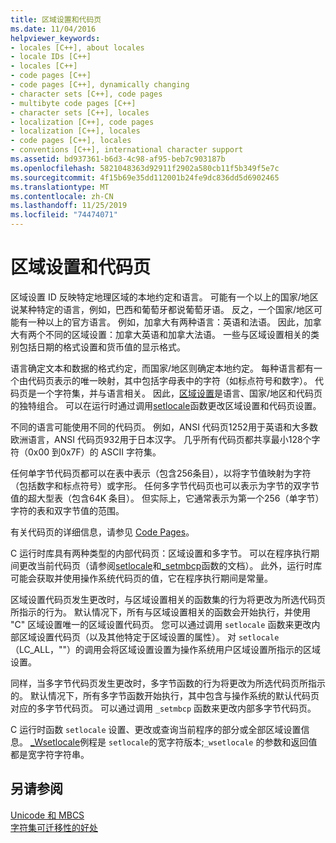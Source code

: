```yaml
---
title: 区域设置和代码页
ms.date: 11/04/2016
helpviewer_keywords:
- locales [C++], about locales
- locale IDs [C++]
- locales [C++]
- code pages [C++]
- code pages [C++], dynamically changing
- character sets [C++], code pages
- multibyte code pages [C++]
- character sets [C++], locales
- localization [C++], code pages
- localization [C++], locales
- code pages [C++], locales
- conventions [C++], international character support
ms.assetid: bd937361-b6d3-4c98-af95-beb7c903187b
ms.openlocfilehash: 5821048363d92911f2902a580cb11f5b349f5e7c
ms.sourcegitcommit: 4f15b69e35dd112001b24fe9dc836dd5d6902465
ms.translationtype: MT
ms.contentlocale: zh-CN
ms.lasthandoff: 11/25/2019
ms.locfileid: "74474071"
---
```

# <a name="locales-and-code-pages"></a>区域设置和代码页

区域设置 ID 反映特定地理区域的本地约定和语言。 可能有一个以上的国家/地区说某种特定的语言，例如，巴西和葡萄牙都说葡萄牙语。 反之，一个国家/地区可能有一种以上的官方语言。 例如，加拿大有两种语言：英语和法语。 因此，加拿大有两个不同的区域设置：加拿大英语和加拿大法语。 一些与区域设置相关的类别包括日期的格式设置和货币值的显示格式。

语言确定文本和数据的格式约定，而国家/地区则确定本地约定。 每种语言都有一个由代码页表示的唯一映射，其中包括字母表中的字符（如标点符号和数字）。 代码页是一个字符集，并与语言相关。 因此，[区域设置](../c-runtime-library/locale.md)是语言、国家/地区和代码页的独特组合。 可以在运行时通过调用[setlocale](../c-runtime-library/reference/setlocale-wsetlocale.md)函数更改区域设置和代码页设置。

不同的语言可能使用不同的代码页。 例如，ANSI 代码页1252用于英语和大多数欧洲语言，ANSI 代码页932用于日本汉字。 几乎所有代码页都共享最小128个字符（0x00 到0x7F）的 ASCII 字符集。

任何单字节代码页都可以在表中表示（包含256条目），以将字节值映射为字符（包括数字和标点符号）或字形。 任何多字节代码页也可以表示为字节的双字节值的超大型表（包含64K 条目）。 但实际上，它通常表示为第一个256（单字节）字符的表和双字节值的范围。

有关代码页的详细信息，请参见 [Code Pages](../c-runtime-library/code-pages.md)。

C 运行时库具有两种类型的内部代码页：区域设置和多字节。 可以在程序执行期间更改当前代码页（请参阅[setlocale](../c-runtime-library/reference/setlocale-wsetlocale.md)和[_setmbcp](../c-runtime-library/reference/setmbcp.md)函数的文档）。 此外，运行时库可能会获取并使用操作系统代码页的值，它在程序执行期间是常量。

区域设置代码页发生更改时，与区域设置相关的函数集的行为将更改为所选代码页所指示的行为。 默认情况下，所有与区域设置相关的函数会开始执行，并使用 "C" 区域设置唯一的区域设置代码页。 您可以通过调用 `setlocale` 函数来更改内部区域设置代码页（以及其他特定于区域设置的属性）。 对 `setlocale`（LC_ALL，""）的调用会将区域设置设置为操作系统用户区域设置所指示的区域设置。

同样，当多字节代码页发生更改时，多字节函数的行为将更改为所选代码页所指示的。 默认情况下，所有多字节函数开始执行，其中包含与操作系统的默认代码页对应的多字节代码页。 可以通过调用 `_setmbcp` 函数来更改内部多字节代码页。

C 运行时函数 `setlocale` 设置、更改或查询当前程序的部分或全部区域设置信息。 [_Wsetlocale](../c-runtime-library/reference/setlocale-wsetlocale.md)例程是 `setlocale`的宽字符版本;`_wsetlocale` 的参数和返回值都是宽字符字符串。

## <a name="see-also"></a>另请参阅

[Unicode 和 MBCS](../text/unicode-and-mbcs.md)<br/>
[字符集可迁移性的好处](../text/benefits-of-character-set-portability.md)
